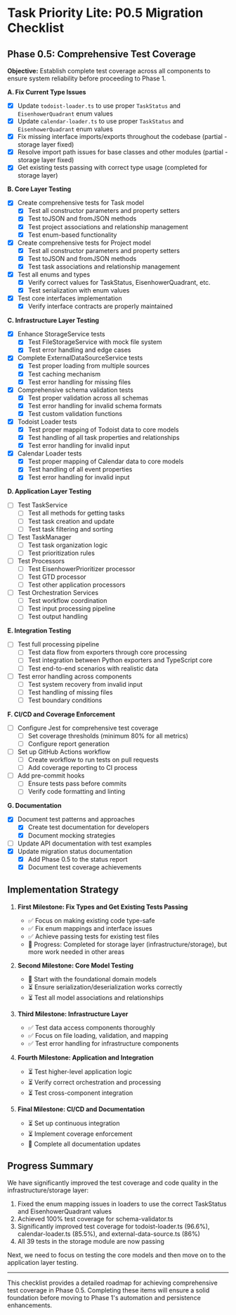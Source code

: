 # **Task Priority Lite: P0.5 Migration Checklist**

## **Phase 0.5: Comprehensive Test Coverage**

**Objective:** Establish complete test coverage across all components to ensure system reliability before proceeding to Phase 1.

**A. Fix Current Type Issues**

- [x] Update `todoist-loader.ts` to use proper `TaskStatus` and `EisenhowerQuadrant` enum values
- [x] Update `calendar-loader.ts` to use proper `TaskStatus` and `EisenhowerQuadrant` enum values
- [x] Fix missing interface imports/exports throughout the codebase (partial - storage layer fixed)
- [x] Resolve import path issues for base classes and other modules (partial - storage layer fixed)
- [x] Get existing tests passing with correct type usage (completed for storage layer)

**B. Core Layer Testing**

- [x] Create comprehensive tests for Task model
  - [x] Test all constructor parameters and property setters
  - [x] Test toJSON and fromJSON methods
  - [x] Test project associations and relationship management
  - [x] Test enum-based functionality
- [x] Create comprehensive tests for Project model
  - [x] Test all constructor parameters and property setters
  - [x] Test toJSON and fromJSON methods
  - [x] Test task associations and relationship management
- [x] Test all enums and types
  - [x] Verify correct values for TaskStatus, EisenhowerQuadrant, etc.
  - [x] Test serialization with enum values
- [x] Test core interfaces implementation
  - [x] Verify interface contracts are properly maintained

**C. Infrastructure Layer Testing**

- [x] Enhance StorageService tests
  - [x] Test FileStorageService with mock file system
  - [x] Test error handling and edge cases
- [x] Complete ExternalDataSourceService tests
  - [x] Test proper loading from multiple sources
  - [x] Test caching mechanism
  - [x] Test error handling for missing files
- [x] Comprehensive schema validation tests
  - [x] Test proper validation across all schemas
  - [x] Test error handling for invalid schema formats
  - [x] Test custom validation functions
- [x] Todoist Loader tests
  - [x] Test proper mapping of Todoist data to core models
  - [x] Test handling of all task properties and relationships
  - [x] Test error handling for invalid input
- [x] Calendar Loader tests
  - [x] Test proper mapping of Calendar data to core models
  - [x] Test handling of all event properties
  - [x] Test error handling for invalid input

**D. Application Layer Testing**

- [ ] Test TaskService
  - [ ] Test all methods for getting tasks
  - [ ] Test task creation and update
  - [ ] Test task filtering and sorting
- [ ] Test TaskManager
  - [ ] Test task organization logic
  - [ ] Test prioritization rules
- [ ] Test Processors
  - [ ] Test EisenhowerPrioritizer processor
  - [ ] Test GTD processor
  - [ ] Test other application processors
- [ ] Test Orchestration Services
  - [ ] Test workflow coordination
  - [ ] Test input processing pipeline
  - [ ] Test output handling

**E. Integration Testing**

- [ ] Test full processing pipeline
  - [ ] Test data flow from exporters through core processing
  - [ ] Test integration between Python exporters and TypeScript core
  - [ ] Test end-to-end scenarios with realistic data
- [ ] Test error handling across components
  - [ ] Test system recovery from invalid input
  - [ ] Test handling of missing files
  - [ ] Test boundary conditions

**F. CI/CD and Coverage Enforcement**

- [ ] Configure Jest for comprehensive test coverage
  - [ ] Set coverage thresholds (minimum 80% for all metrics)
  - [ ] Configure report generation
- [ ] Set up GitHub Actions workflow
  - [ ] Create workflow to run tests on pull requests
  - [ ] Add coverage reporting to CI process
- [ ] Add pre-commit hooks
  - [ ] Ensure tests pass before commits
  - [ ] Verify code formatting and linting

**G. Documentation**

- [x] Document test patterns and approaches
  - [x] Create test documentation for developers
  - [x] Document mocking strategies
- [ ] Update API documentation with test examples
- [x] Update migration status documentation
  - [x] Add Phase 0.5 to the status report
  - [x] Document test coverage achievements

## **Implementation Strategy**

1. **First Milestone: Fix Types and Get Existing Tests Passing**
   - ✅ Focus on making existing code type-safe
   - ✅ Fix enum mappings and interface issues
   - ✅ Achieve passing tests for existing test files
   - 🔄 Progress: Completed for storage layer (infrastructure/storage), but more work needed in other areas

2. **Second Milestone: Core Model Testing**
   - 🔄 Start with the foundational domain models
   - ⏳ Ensure serialization/deserialization works correctly
   - ⏳ Test all model associations and relationships

3. **Third Milestone: Infrastructure Layer**
   - ✅ Test data access components thoroughly
   - ✅ Focus on file loading, validation, and mapping
   - ✅ Test error handling for infrastructure components

4. **Fourth Milestone: Application and Integration**
   - ⏳ Test higher-level application logic
   - ⏳ Verify correct orchestration and processing
   - ⏳ Test cross-component integration

5. **Final Milestone: CI/CD and Documentation**
   - ⏳ Set up continuous integration
   - ⏳ Implement coverage enforcement
   - 🔄 Complete all documentation updates

## **Progress Summary**

We have significantly improved the test coverage and code quality in the infrastructure/storage layer:

1. Fixed the enum mapping issues in loaders to use the correct TaskStatus and EisenhowerQuadrant values
2. Achieved 100% test coverage for schema-validator.ts
3. Significantly improved test coverage for todoist-loader.ts (96.6%), calendar-loader.ts (85.5%), and external-data-source.ts (86%)
4. All 39 tests in the storage module are now passing

Next, we need to focus on testing the core models and then move on to the application layer testing.

---

This checklist provides a detailed roadmap for achieving comprehensive test coverage in Phase 0.5. Completing these items will ensure a solid foundation before moving to Phase 1's automation and persistence enhancements. 